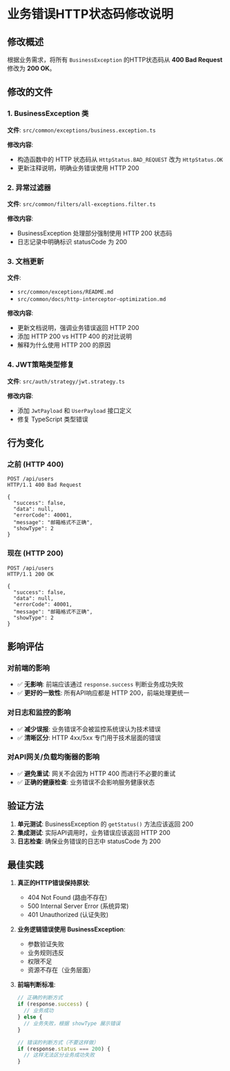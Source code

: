 # 业务错误HTTP状态码修改说明

## 修改概述

根据业务需求，将所有 `BusinessException` 的HTTP状态码从 **400 Bad Request** 修改为 **200 OK**。

## 修改的文件

### 1. BusinessException 类

**文件**: `src/common/exceptions/business.exception.ts`

**修改内容**:

- 构造函数中的 HTTP 状态码从 `HttpStatus.BAD_REQUEST` 改为 `HttpStatus.OK`
- 更新注释说明，明确业务错误使用 HTTP 200

### 2. 异常过滤器

**文件**: `src/common/filters/all-exceptions.filter.ts`

**修改内容**:

- BusinessException 处理部分强制使用 HTTP 200 状态码
- 日志记录中明确标识 statusCode 为 200

### 3. 文档更新

**文件**:

- `src/common/exceptions/README.md`
- `src/common/docs/http-interceptor-optimization.md`

**修改内容**:

- 更新文档说明，强调业务错误返回 HTTP 200
- 添加 HTTP 200 vs HTTP 400 的对比说明
- 解释为什么使用 HTTP 200 的原因

### 4. JWT策略类型修复

**文件**: `src/auth/strategy/jwt.strategy.ts`

**修改内容**:

- 添加 `JwtPayload` 和 `UserPayload` 接口定义
- 修复 TypeScript 类型错误

## 行为变化

### 之前 (HTTP 400)

```http
POST /api/users
HTTP/1.1 400 Bad Request

{
  "success": false,
  "data": null,
  "errorCode": 40001,
  "message": "邮箱格式不正确",
  "showType": 2
}
```

### 现在 (HTTP 200)

```http
POST /api/users
HTTP/1.1 200 OK

{
  "success": false,
  "data": null,
  "errorCode": 40001,
  "message": "邮箱格式不正确",
  "showType": 2
}
```

## 影响评估

### 对前端的影响

- ✅ **无影响**: 前端应该通过 `response.success` 判断业务成功失败
- ✅ **更好的一致性**: 所有API响应都是 HTTP 200，前端处理更统一

### 对日志和监控的影响

- ✅ **减少误报**: 业务错误不会被监控系统误认为技术错误
- ✅ **清晰区分**: HTTP 4xx/5xx 专门用于技术层面的错误

### 对API网关/负载均衡器的影响

- ✅ **避免重试**: 网关不会因为 HTTP 400 而进行不必要的重试
- ✅ **正确的健康检查**: 业务错误不会影响服务健康状态

## 验证方法

1. **单元测试**: BusinessException 的 `getStatus()` 方法应该返回 200
2. **集成测试**: 实际API调用时，业务错误应该返回 HTTP 200
3. **日志检查**: 确保业务错误的日志中 statusCode 为 200

## 最佳实践

1. **真正的HTTP错误保持原状**:
   - 404 Not Found (路由不存在)
   - 500 Internal Server Error (系统异常)
   - 401 Unauthorized (认证失败)

2. **业务逻辑错误使用 BusinessException**:
   - 参数验证失败
   - 业务规则违反
   - 权限不足
   - 资源不存在（业务层面）

3. **前端判断标准**:

   ```typescript
   // 正确的判断方式
   if (response.success) {
     // 业务成功
   } else {
     // 业务失败，根据 showType 展示错误
   }

   // 错误的判断方式（不要这样做）
   if (response.status === 200) {
     // 这样无法区分业务成功失败
   }
   ```
